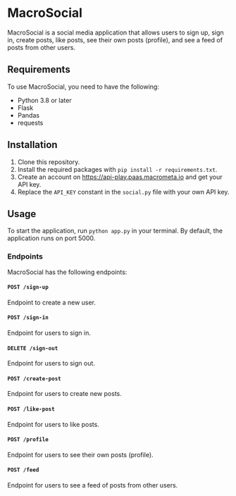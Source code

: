 # MacroSocial

MacroSocial is a social media application that allows users to sign up, sign in, create posts, like posts, see their own posts (profile), and see a feed of posts from other users.

## Requirements

To use MacroSocial, you need to have the following:

- Python 3.8 or later
- Flask
- Pandas
- requests

## Installation

1. Clone this repository.
2. Install the required packages with `pip install -r requirements.txt`.
3. Create an account on https://api-play.paas.macrometa.io and get your API key.
4. Replace the `API_KEY` constant in the `social.py` file with your own API key.

## Usage

To start the application, run `python app.py` in your terminal. By default, the application runs on port 5000.

### Endpoints

MacroSocial has the following endpoints:

#### `POST /sign-up`

Endpoint to create a new user.

#### `POST /sign-in`

Endpoint for users to sign in.

#### `DELETE /sign-out`

Endpoint for users to sign out.

#### `POST /create-post`

Endpoint for users to create new posts.

#### `POST /like-post`

Endpoint for users to like posts.

#### `POST /profile`

Endpoint for users to see their own posts (profile).

#### `POST /feed`

Endpoint for users to see a feed of posts from other users.
